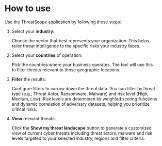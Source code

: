 # How to use

Use the ThreatScope application by following these steps:

1. Select your **industry**:
    
    Choose the sector that best represents your organization. This helps tailor threat intelligence to the specific risks your industry faces.

2. Select your **countries** of operation:
   
    Pick the countries where your business operates. The tool will use this to filter threats relevant to those geographic locations.

3. **Filter** the results:
   
    Configure filters to narrow down the threat data. You can filter by threat type (e.g., Threat Actor, Ransomware, Malware) and risk level (High, Medium, Low). Risk levels are determined by weighted scoring functions and dynamic correlation of adversary datasets, helping you prioritize critical risks.

4. **View** relevant threats:

    Click the **Show my threat landscape** button to generate a customized view of current cyber threats including threat actors, malware and risk levels targeted to your selected industry, regions and filter criteria.